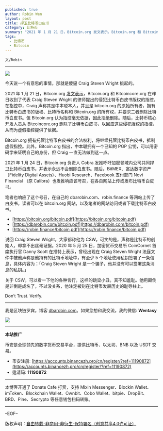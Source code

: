 ```yaml
---
published: true
author: Robin Wen
layout: post
title: 捍卫比特币白皮书
category: 比特币
summary: "2021 年 1 月 21 日，Bitcoin.org 发文表示，Bitcoin.org 和 Bitcoincore.org 在昨日收到了代表 Craig Steven Wright 的律师提出的侵犯比特币白皮书版权的指控。在指控中，Craig 声称其是中本聪本人，并且是 bitcoin.org 的原始所有者，拥有比特币白皮书的版权、比特币名称和 Bitcoin.org 的所有权，并要求二者删除比特币白皮书。但 Bitcoin.org 认为指控毫无依据，因此拒绝删除。随后，比特币核心开发人员从 Bitcoincore.org 删除了比特币白皮书，以回应这些侵犯版权的指控，从而为虚假指控提供了依据。关于 CSW，可以看一下他的各种言行，这样的跳梁小丑，真不知羞耻。他用颠倒是非倒是成名了，不过没关系，他注定被刻在比特币发展历史上的耻辱柱上。"
tags:
  - 比特币
  - Bitcoin
---
```


`文/Robin`

***

![](https://cdn.dbarobin.com/dtulkyc.png)

今天说一个有意思的事情，那就是傻逼 Craig Steven Wright 挑起的。

2021 年 1 月 21 日，Bitcoin.org [发文表示](https://bitcoin.org/en/posts/regarding-csw.html)，Bitcoin.org 和 Bitcoincore.org 在昨日收到了代表 Craig Steven Wright 的律师提出的侵犯比特币白皮书版权的指控。在指控中，Craig 声称其是中本聪本人，并且是 bitcoin.org 的原始所有者，拥有比特币白皮书的版权、比特币名称和 Bitcoin.org 的所有权，并要求二者删除比特币白皮书。但 Bitcoin.org 认为指控毫无依据，因此拒绝删除。随后，比特币核心开发人员从 Bitcoincore.org 删除了比特币白皮书，以回应这些侵犯版权的指控，从而为虚假指控提供了依据。

Bitcoin.org 拥有托管比特币白皮书的合法权利，将继续托管比特币白皮书，抵制虚假指控。此外，Bitcoin.org 指出，中本聪拥有一个已知的 PGP 公钥，可以用密码学来证明自己的身份，但 Craig 一直无法做到这一点。

2021 年 1 月 24 日，Bitcoin.org 负责人 Cobra 发推呼吁加密领域内公司共同捍卫比特币白皮书，并表示永远不会删除白皮书。随后，BitMEX、富达数字资产（Fidelity Digital Assets）、Huobi Research、Facebook 支付部门 Novi Financial （原 Calibra）也发推响应该号召，在各自网站上传或发布比特币白皮书。

笔者也响应了这个号召，在自己的 dbarobin.com、robin.finance 等网站上传了白皮书。读者可以在 bitcoin.org 网站，以及笔者的网站访问或者下载比特币白皮书。

* [https://bitcoin.org/bitcoin.pdf](https://bitcoin.org/bitcoin.pdf)
* [https://dbarobin.com/bitcoin.pdf](https://dbarobin.com/bitcoin.pdf)
* [https://robin.finance/bitcoin.pdf](https://robin.finance/bitcoin.pdf)

说回 Craig Steven Wright，大家都称他为 CSW。可笑的是，声称是比特币的创始人，却拿不出丝毫证据。2020 年 5 月 25 日，加密货币交易所 CoinCornet 首席执行官 Danny Scott 在推特上表示，曾经出现在 Craig Steven Wright 法庭文件中被他声称是他持有的比特币地址中，有至少 5 个地址使用私钥签署了一条信息，具体内容为：「Craig Steven Wright 是一个骗子，他并没有可以签署这条消息的私钥。」

关于 CSW，可以看一下他的各种言行，这样的跳梁小丑，真不知羞耻。他用颠倒是非倒是成名了，不过没关系，他注定被刻在比特币发展历史的耻辱柱上。

Don’t Trust. Verify.

***

我是区块链罗宾，博客 [dbarobin.com](https://dbarobin.com/)。如果您想和我交流，我的微信: **Wentasy**

![](https://cdn.dbarobin.com/v4yywe2.png)

***

**本站推广**

币安是全球领先的数字货币交易平台，提供比特币、以太坊、BNB 以及 USDT 交易。

* 币安注册: [https://accounts.binancezh.pro/cn/register/?ref=11190872](https://accounts.binancezh.pro/cn/register/?ref=11190872)
* 邀请码: **11190872**

***

本博客开通了 Donate Cafe 打赏，支持 Mixin Messenger、Blockin Wallet、imToken、Blockchain Wallet、Ownbit、Cobo Wallet、bitpie、DropBit、BRD、Pine、Secrypto 等任意钱包扫码转账。

<center>
    <div class="--donate-button"
         data-button-id="f8b9df0d-af9a-460d-8258-d3f435445075"
    ></div>
</center>

***

–EOF–

版权声明：[自由转载-非商用-非衍生-保持署名（创意共享4.0许可证）](http://creativecommons.org/licenses/by-nc-nd/4.0/deed.zh)